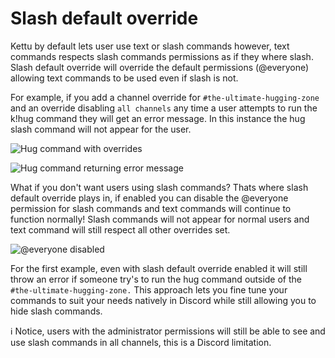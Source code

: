 # Slash default override

Kettu by default lets user use text or slash commands however, text commands respects slash commands permissions as if they where slash. Slash default override will override the default permissions (@everyone) allowing text commands to be used even if slash is not. 

For example, if you add a channel override for `#the-ultimate-hugging-zone` and an override disabling `all channels` any time a user attempts to run the k!hug command they will get an error message. In this instance the hug slash command will not appear for the user. 

![Hug command with overrides](https://cdn.discordapp.com/attachments/1089370527518433282/1096852389908201533/Discord_im912pjFYg.png)

![Hug command returning error message](https://cdn.discordapp.com/attachments/1089370527518433282/1096852693982642206/Discord_EPuG666OSH.png)

What if you don't want users using slash commands? Thats where slash default override plays in, if enabled you can disable the @everyone permission for slash commands and text commands will continue to function normally! Slash commands will not appear for normal users and text command will still respect all other overrides set. 

![@everyone disabled](https://cdn.discordapp.com/attachments/1089370527518433282/1096855197961166979/Discord_2IpOQvpuXa.png)


For the first example, even with slash default override enabled it will still throw an error if someone try's to run the hug command outside of the `#the-ultimate-hugging-zone.` This approach lets you fine tune your commands to suit your needs natively in Discord while still allowing you to hide slash commands. 

ℹ️ Notice, users with the administrator permissions will still be able to see and use slash commands in all channels, this is a Discord limitation. 
